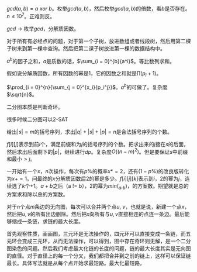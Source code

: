 $gcd(a, b) = a \ xor \ b$。枚举$gcd(a, b)$，然后枚举$gcd(a, b)$的倍数，看$b$是否存在。$n \leq 10^7$。正难则反。

$gcd$ -> 枚举$gcd$，分解质因数。

对于所有有必经点的问题，对于第一个子树，放进数组或者线段树，然后用第二棵子树来到第一棵中查询。然后把第二课子树放进第一棵的数据结构中。

$a^b$的因子之和，$a$是质数的话，$\sum_{i = 0}^{b}{a^i}$。等比数列求和。

假如说分解质因数，所有因数的幂是$1$，它的因数之和就是$\prod{(p_i + 1)}$。

$\prod_{i = 0}^{n}{\sum_{j = 0}^{x_i}{p_i^j}}$。$a^b$的可做了。复杂度$\sqrt{n}$。

二分图本质是判断奇环。

很多时候二分图可以2-SAT

给出$|s| = m$的括号序列，求出$|q| + |s| + |p| = n$是合法括号序列的个数。

$f[i][j]$表示到前$i$个，满足前缀和为$j$的括号序列的个数。把求出来的$j$接在$s$的后面，然后求出后面剩下的$|p|$，继续进行$dp$。复杂度$O((n - m)^2)$。但是要保证$s$中前缀和最小$> j$。

一开始有一个$x$，$n$次操作，每次有$p\%$的概率$x *= 2$，还有$(1 - p\%)$的改良版转化为$x += 1$。问最终的$x$分解质因数后$2$的幂是多少。$f[i][j][k]$表示到$i$，$2$的幂为$j$，连续选了$k$个$+1$。$a + b$之后（a != b），$2$的幂为$min(_a, _b)$，的方案数。期望就是总的方案求和除以总的方案数。

对于$n$个点$m$条边的无向图，每次可以合并两个点$u$, $v$，也就是说，新建一个点$x$，然后把$u, v$的所有出边删除。然后把$x$向所有与$u, v$直接相连的点连一条边。最后能够缩成一条链，求链的最大长度。

首先观察性质，画画图，三元环是无法操作的，四元环可以直接变成一条链，而五元环会变成三元环，从而无法操作，可以得到，图中存在奇环则无解，是一个二分图染色的问题。然后我们考虑最大化链的长度的问题，链的最大长度其实是无向图的直径。对于直径上的每一个分叉，我们都把合并到之前的链上，这样可以保证链最长。具体写法就是从每个点开始求最短路。最大化最短路。
